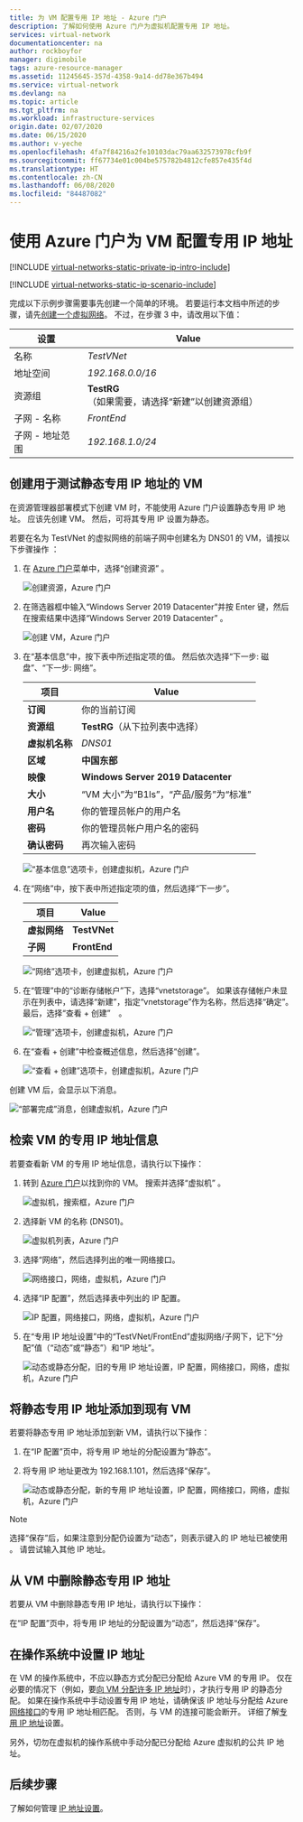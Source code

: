 ```yaml
---
title: 为 VM 配置专用 IP 地址 - Azure 门户
description: 了解如何使用 Azure 门户为虚拟机配置专用 IP 地址。
services: virtual-network
documentationcenter: na
author: rockboyfor
manager: digimobile
tags: azure-resource-manager
ms.assetid: 11245645-357d-4358-9a14-dd78e367b494
ms.service: virtual-network
ms.devlang: na
ms.topic: article
ms.tgt_pltfrm: na
ms.workload: infrastructure-services
origin.date: 02/07/2020
ms.date: 06/15/2020
ms.author: v-yeche
ms.openlocfilehash: 4fa7f84216a2fe10103dac79aa632573978cfb9f
ms.sourcegitcommit: ff67734e01c004be575782b4812cfe857e435f4d
ms.translationtype: HT
ms.contentlocale: zh-CN
ms.lasthandoff: 06/08/2020
ms.locfileid: "84487082"
---
```

# <a name="configure-a-private-ip-address-for-a-vm-using-the-azure-portal"></a>使用 Azure 门户为 VM 配置专用 IP 地址

[!INCLUDE [virtual-networks-static-private-ip-intro-include](../../includes/virtual-networks-static-private-ip-intro-include.md)]

[!INCLUDE [virtual-networks-static-ip-scenario-include](../../includes/virtual-networks-static-ip-scenario-include.md)]

完成以下示例步骤需要事先创建一个简单的环境。 若要运行本文档中所述的步骤，请先[创建一个虚拟网络](quick-create-portal.md#create-a-virtual-network)。 不过，在步骤 3 中，请改用以下值：

| 设置 | Value |
| ------- | ----- |
| 名称 | *TestVNet* |
| 地址空间 | *192.168.0.0/16* |
| 资源组 | **TestRG**（如果需要，请选择“新建”以创建资源组）  |
| 子网 - 名称 | *FrontEnd* |
| 子网 - 地址范围 | *192.168.1.0/24* |

## <a name="create-a-vm-for-testing-static-private-ip-addresses"></a>创建用于测试静态专用 IP 地址的 VM
在资源管理器部署模式下创建 VM 时，不能使用 Azure 门户设置静态专用 IP 地址。 应该先创建 VM。 然后，可将其专用 IP 设置为静态。

若要在名为 TestVNet 的虚拟网络的前端子网中创建名为 DNS01 的 VM，请按以下步骤操作    ：

1. 在 [Azure 门户](https://portal.azure.cn)菜单中，选择“创建资源”  。

    ![创建资源，Azure 门户](./media/virtual-networks-static-ip-arm-pportal/create-a-resource.png)
2. 在筛选器框中输入“Windows Server 2019 Datacenter”并按 Enter 键，然后在搜索结果中选择“Windows Server 2019 Datacenter”   。

    ![创建 VM，Azure 门户](./media/virtual-networks-static-ip-arm-pportal/compute-virtual-machine.png)
3. 在“基本信息”中，按下表中所述指定项的值。  然后依次选择“下一步: 磁盘”、“下一步: 网络”。 **&nbsp;&nbsp;** **&nbsp;&nbsp;**

    | 项目 | Value |
    | --- | --- |
    | **订阅** | 你的当前订阅 |
    | **资源组** | **TestRG**（从下拉列表中选择） |
    | **虚拟机名称** | *DNS01* |
    | **区域** | **中国东部** |
    | **映像** | **Windows Server 2019 Datacenter** |
    | **大小** | “VM 大小”为“B1ls”，“产品/服务”为“标准”     |
    | **用户名** | 你的管理员帐户的用户名 |
    | **密码** | 你的管理员帐户用户名的密码 |
    | **确认密码** | 再次输入密码 |

    ![“基本信息”选项卡，创建虚拟机，Azure 门户](./media/virtual-networks-static-ip-arm-pportal/create-a-virtual-machine-basics.png)
4. 在“网络”中，按下表中所述指定项的值，然后选择“下一步”。  

    | 项目 | Value |
    | --- | --- |
    | **虚拟网络** | **TestVNet** |
    | **子网** | **FrontEnd** |

    ![“网络”选项卡，创建虚拟机，Azure 门户](./media/virtual-networks-static-ip-arm-pportal/create-a-virtual-machine-networking.png)
5. 在“管理”中的“诊断存储帐户”下，选择“vnetstorage”。    如果该存储帐户未显示在列表中，请选择“新建”，指定“vnetstorage”作为名称，然后选择“确定”。     最后，选择“查看 + 创建” **&nbsp;&nbsp;** 。

    ![“管理”选项卡，创建虚拟机，Azure 门户](./media/virtual-networks-static-ip-arm-pportal/create-a-virtual-machine-management.png)
6. 在“查看 + 创建”中检查概述信息，然后选择“创建”。  

    ![“查看 + 创建”选项卡，创建虚拟机，Azure 门户](./media/virtual-networks-static-ip-arm-pportal/create-a-virtual-machine-review-create.png)

创建 VM 后，会显示以下消息。

![“部署完成”消息，创建虚拟机，Azure 门户](./media/virtual-networks-static-ip-arm-pportal/deployment-is-complete.png)

## <a name="retrieve-private-ip-address-information-for-a-vm"></a>检索 VM 的专用 IP 地址信息
若要查看新 VM 的专用 IP 地址信息，请执行以下操作：

1. 转到 [Azure 门户](https://portal.azure.cn)以找到你的 VM。 搜索并选择“虚拟机”  。

    ![虚拟机，搜索框，Azure 门户](./media/virtual-networks-static-ip-arm-pportal/search-box-virtual-machines.png)

2. 选择新 VM 的名称 (DNS01)。 

    ![虚拟机列表，Azure 门户](./media/virtual-networks-static-ip-arm-pportal/virtual-machine-list.png)

3. 选择“网络”，然后选择列出的唯一网络接口。 

    ![网络接口，网络，虚拟机，Azure 门户](./media/virtual-networks-static-ip-arm-pportal/networking-network-interface.png)

4. 选择“IP 配置”，然后选择表中列出的 IP 配置。 

    ![IP 配置，网络接口，网络，虚拟机，Azure 门户](./media/virtual-networks-static-ip-arm-pportal/network-interface-ip-configurations.png)

5. 在“专用 IP 地址设置”中的“TestVNet/FrontEnd”虚拟网络/子网下，记下“分配”值（“动态”或“静态”）和“IP 地址”。      

    ![动态或静态分配，旧的专用 IP 地址设置，IP 配置，网络接口，网络，虚拟机，Azure 门户](./media/virtual-networks-static-ip-arm-pportal/private-ip-address-settings-old.png)

## <a name="add-a-static-private-ip-address-to-an-existing-vm"></a>将静态专用 IP 地址添加到现有 VM
若要将静态专用 IP 地址添加到新 VM，请执行以下操作：

1. 在“IP 配置”页中，将专用 IP 地址的分配设置为“静态”。 
2. 将专用 IP 地址更改为 192.168.1.101，然后选择“保存”。   

    ![动态或静态分配，新的专用 IP 地址设置，IP 配置，网络接口，网络，虚拟机，Azure 门户](./media/virtual-networks-static-ip-arm-pportal/private-ip-address-settings-new.png)

> [!NOTE]
> 选择“保存”后，如果注意到分配仍设置为“动态”，则表示键入的 IP 地址已被使用   。 请尝试输入其他 IP 地址。

## <a name="remove-a-static-private-ip-address-from-a-vm"></a>从 VM 中删除静态专用 IP 地址
若要从 VM 中删除静态专用 IP 地址，请执行以下操作：

在“IP 配置”页中，将专用 IP 地址的分配设置为“动态”，然后选择“保存”。  

## <a name="set-ip-addresses-within-the-operating-system"></a>在操作系统中设置 IP 地址

在 VM 的操作系统中，不应以静态方式分配已分配给 Azure VM 的专用 IP。  仅在必要的情况下（例如，要[向 VM 分配许多 IP 地址](virtual-network-multiple-ip-addresses-portal.md)时），才执行专用 IP 的静态分配。 如果在操作系统中手动设置专用 IP 地址，请确保该 IP 地址与分配给 Azure [网络接口](virtual-network-network-interface-addresses.md#change-ip-address-settings)的专用 IP 地址相匹配。 否则，与 VM 的连接可能会断开。 详细了解[专用 IP 地址](virtual-network-network-interface-addresses.md#private)设置。

另外，切勿在虚拟机的操作系统中手动分配已分配给 Azure 虚拟机的公共 IP 地址。 

## <a name="next-steps"></a>后续步骤

了解如何管理 [IP 地址设置](virtual-network-network-interface-addresses.md)。

<!-- Update_Description: update meta properties, wording update, update link -->
